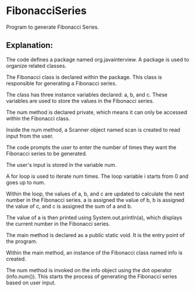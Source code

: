 # FibonacciSeries
Program to generate Fibonacci Series.
## Explanation:
The code defines a package named org.javainterview. A package is used to organize related classes.

The Fibonacci class is declared within the package. This class is responsible for generating a Fibonacci series.

The class has three instance variables declared: a, b, and c. These variables are used to store the values in the Fibonacci series.

The num method is declared private, which means it can only be accessed within the Fibonacci class.

Inside the num method, a Scanner object named scan is created to read input from the user.

The code prompts the user to enter the number of times they want the Fibonacci series to be generated.

The user's input is stored in the variable num.

A for loop is used to iterate num times. The loop variable i starts from 0 and goes up to num.

Within the loop, the values of a, b, and c are updated to calculate the next number in the Fibonacci series. a is assigned the value of b, b is assigned the value of c, and c is assigned the sum of a and b.

The value of a is then printed using System.out.println(a), which displays the current number in the Fibonacci series.

The main method is declared as a public static void. It is the entry point of the program.

Within the main method, an instance of the Fibonacci class named info is created.

The num method is invoked on the info object using the dot operator (info.num()). This starts the process of generating the Fibonacci series based on user input.
